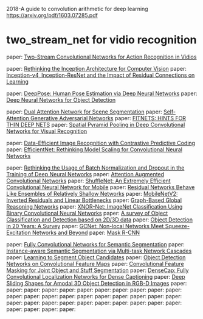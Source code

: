 2018-A guide to convolution arithmetic for deep learning
https://arxiv.org/pdf/1603.07285.pdf


# two_stream_net for vidio recognition
paper: [Two-Stream Convolutional Networks for Action Recognition in Vidios](https://papers.nips.cc/paper/5353-two-stream-convolutional-networks-for-action-recognition-in-videos.pdf)


paper: [Rethinking the Inception Architecture for Computer Vision](https://arxiv.org/pdf/1512.00567.pdf)
paper: [Inception-v4, Inception-ResNet and the Impact of Residual Connections on Learning](https://arxiv.org/pdf/1602.07261.pdf)

paper: [DeepPose: Human Pose Estimation via Deep Neural Networks](https://static.googleusercontent.com/media/research.google.com/zh-CN//pubs/archive/42237.pdf)
paper: [Deep Neural Networks for Object Detection](https://papers.nips.cc/paper/5207-deep-neural-networks-for-object-detection.pdf)

paper: [Dual Attention Network for Scene Segmentation](https://arxiv.org/pdf/1809.02983.pdf)
paper: [Self-Attention Generative Adversarial Networks](https://arxiv.org/pdf/1805.08318.pdf)
paper: [FITNETS: HINTS FOR THIN DEEP NETS](https://arxiv.org/pdf/1412.6550.pdf)
paper: [Spatial Pyramid Pooling in Deep Convolutional Networks for Visual Recognition](https://arxiv.org/pdf/1406.4729.pdf)

paper: [Data-Efficient Image Recognition with Contrastive Predictive Coding](https://arxiv.org/pdf/1905.09272.pdf)
paper: [EfficientNet: Rethinking Model Scaling for Convolutional Neural Networks](https://arxiv.org/pdf/1905.11946v1.pdf)

paper: [Rethinking the Usage of Batch Normalization and Dropout in the Training of Deep Neural Networks](https://arxiv.org/pdf/1905.05928.pdf)
paper: [Attention Augmented Convolutional Networks](https://arxiv.org/pdf/1904.09925.pdf)
paper: [ShuffleNet: An Extremely Efficient Convolutional Neural Network for Mobile](https://arxiv.org/pdf/1707.01083.pdf)
paper: [Residual Networks Behave Like Ensembles of Relatively Shallow Networks](https://arxiv.org/pdf/1605.06431.pdf)
paper: [MobileNetV2: Inverted Residuals and Linear Bottlenecks](https://arxiv.org/pdf/1801.04381.pdf)
paper: [Graph-Based Global Reasoning Networks](https://arxiv.org/pdf/1811.12814.pdf)
paper: [XNOR-Net: ImageNet Classification Using Binary Convolutional Neural Networks](https://arxiv.org/pdf/1603.05279.pdf)
paper: [A survey of Object Classification and Detection based on 2D/3D data](https://arxiv.org/pdf/1905.12683v1)
paper: [Object Detection in 20 Years: A Survey](https://arxiv.org/pdf/1905.05055.pdf)
paper: [GCNet: Non-local Networks Meet Squeeze-Excitation Networks and Beyond](https://arxiv.org/pdf/1904.11492.pdf)
paper: [Mask R-CNN](https://arxiv.org/pdf/1703.06870v3)

paper: [Fully Convolutional Networks for Semantic Segmentation](https://people.eecs.berkeley.edu/~jonlong/long_shelhamer_fcn.pdf)
paper: [Instance-aware Semantic Segmentation via Multi-task Network Cascades](http://xxx.itp.ac.cn/pdf/1512.04412)
paper: [Learning to Segment Object Candidates](http://xxx.itp.ac.cn/pdf/1506.06204v2)
paper: [Object Detection Networks on Convolutional Feature Maps](http://xxx.itp.ac.cn/pdf/1504.06066v2)
paper: [Convolutional Feature Masking for Joint Object and Stuff Segmentation](http://xxx.itp.ac.cn/pdf/1412.1283v4)
paper: [DenseCap: Fully Convolutional Localization Networks for Dense Captioning](http://www.micc.unifi.it/bagdanov/pdfs/densecap.pdf)
paper: [Deep Sliding Shapes for Amodal 3D Object Detection in RGB-D Images](http://dss.cs.princeton.edu/paper.pdf)
paper: []()
paper: []()
paper: []()
paper: []()
paper: []()
paper: []()
paper: []()
paper: []()
paper: []()
paper: []()
paper: []()
paper: []()
paper: []()
paper: []()
paper: []()
paper: []()
paper: []()
paper: []()
paper: []()
paper: []()
paper: []()
paper: []()
paper: []()
paper: []()
paper: []()
paper: []()
paper: []()
paper: []()
paper: []()
paper: []()
paper: []()
paper: []()
paper: []()
paper: []()
paper: []()